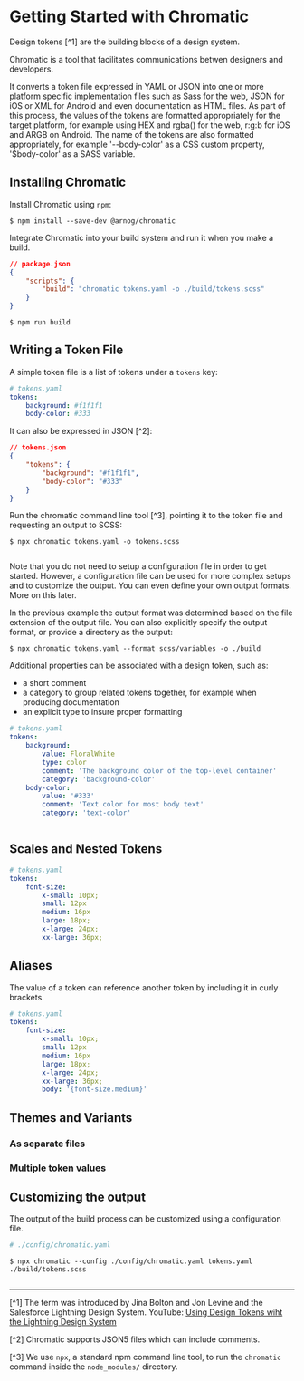 # Getting Started with Chromatic

Design tokens [^1] are the building blocks of a design system.

Chromatic is a tool that facilitates communications betwen designers and developers.

It converts a token file expressed in YAML or JSON into one or more platform specific implementation files such as Sass for the web, JSON for iOS or XML for Android and even documentation as HTML files. As part of this process, the values of the tokens are formatted appropriately for the target platform, for example using HEX and rgba() for the web, r:g:b for iOS and ARGB on Android. The name of the tokens are also formatted appropriately, for example '--body-color' as a CSS custom property, '\$body-color' as a SASS variable.

## Installing Chromatic

Install Chromatic using `npm`:

```shell
$ npm install --save-dev @arnog/chromatic
```

Integrate Chromatic into your build system and run it when you make a build.

```json
// package.json
{
    "scripts": {
        "build": "chromatic tokens.yaml -o ./build/tokens.scss"
    }
}
```

```shell
$ npm run build
```

## Writing a Token File

A simple token file is a list of tokens under a `tokens` key:

```yaml
# tokens.yaml
tokens:
    background: #f1f1f1
    body-color: #333
```

It can also be expressed in JSON [^2]:

```json
// tokens.json
{
    "tokens": {
        "background": "#f1f1f1",
        "body-color": "#333"
    }
}
```

Run the chromatic command line tool [^3], pointing it to the token file and requesting an output to SCSS:

```shell
$ npx chromatic tokens.yaml -o tokens.scss
```

```scss
```

Note that you do not need to setup a configuration file in order to get started. However, a configuration file can be used for more complex setups and to customize the output. You can even define your own output formats. More on this later.

In the previous example the output format was determined based on the file extension of the output file. You can also explicitly specify the output format, or provide a directory as the output:

```shell
$ npx chromatic tokens.yaml --format scss/variables -o ./build
```

Additional properties can be associated with a design token, such as:

-   a short comment
-   a category to group related tokens together, for example when producing documentation
-   an explicit type to insure proper formatting

```yaml
# tokens.yaml
tokens:
    background:
        value: FloralWhite
        type: color
        comment: 'The background color of the top-level container'
        category: 'background-color'
    body-color:
        value: '#333'
        comment: 'Text color for most body text'
        category: 'text-color'
```

```scss
```

## Scales and Nested Tokens

```yaml
# tokens.yaml
tokens:
    font-size:
        x-small: 10px;
        small: 12px
        medium: 16px
        large: 18px;
        x-large: 24px;
        xx-large: 36px;
```

## Aliases

The value of a token can reference another token by including it in curly brackets.

```yaml
# tokens.yaml
tokens:
    font-size:
        x-small: 10px;
        small: 12px
        medium: 16px
        large: 18px;
        x-large: 24px;
        xx-large: 36px;
        body: '{font-size.medium}'
```

## Themes and Variants

### As separate files

### Multiple token values

## Customizing the output

The output of the build process can be customized using a configuration file.

```yaml
# ./config/chromatic.yaml
```

```shell
$ npx chromatic --config ./config/chromatic.yaml tokens.yaml ./build/tokens.scss
```

```scss
```

---

[^1] The term was introduced by Jina Bolton and Jon Levine and the Salesforce Lightning Design System. YouTube: [Using Design Tokens wiht the Lightning Design System](https://www.youtube.com/watch?v=wDBEc3dJJV8)

[^2] Chromatic supports JSON5 files which can include comments.

[^3] We use `npx`, a standard npm command line tool, to run the `chromatic` command inside the `node_modules/` directory.
